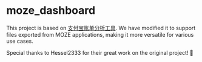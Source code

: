 # moze_dashboard

This project is based on [支付宝账单分析工具](https://github.com/Hessel2333/alipay_record_analysis).
We have modified it to support files exported from MOZE applications, making it more versatile for various use cases.

Special thanks to Hessel2333 for their great work on the original project! 🙌
